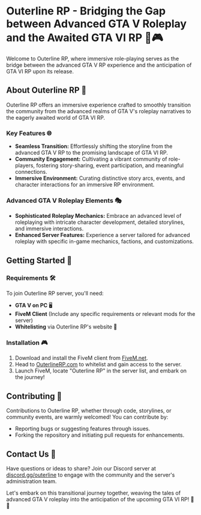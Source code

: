 # Outerline RP - Bridging the Gap between Advanced GTA V Roleplay and the Awaited GTA VI RP 🚗🎮

Welcome to Outerline RP, where immersive role-playing serves as the bridge between the advanced GTA V RP experience and the anticipation of GTA VI RP upon its release.

## About Outerline RP 🌟
Outerline RP offers an immersive experience crafted to smoothly transition the community from the advanced realms of GTA V's roleplay narratives to the eagerly awaited world of GTA VI RP.

### Key Features 🌐
- **Seamless Transition:** Effortlessly shifting the storyline from the advanced GTA V RP to the promising landscape of GTA VI RP.
- **Community Engagement:** Cultivating a vibrant community of role-players, fostering story-sharing, event participation, and meaningful connections.
- **Immersive Environment:** Curating distinctive story arcs, events, and character interactions for an immersive RP environment.

### Advanced GTA V Roleplay Elements 🎭
- **Sophisticated Roleplay Mechanics:** Embrace an advanced level of roleplaying with intricate character development, detailed storylines, and immersive interactions.
- **Enhanced Server Features:** Experience a server tailored for advanced roleplay with specific in-game mechanics, factions, and customizations.

## Getting Started 🚀
### Requirements 🛠️
To join Outerline RP server, you'll need:
- **GTA V on PC** 🖥️
- **FiveM Client** (Include any specific requirements or relevant mods for the server)
- **Whitelisting** via Outerline RP's website 📝

### Installation 🎮
1. Download and install the FiveM client from [FiveM.net](https://fivem.net).
2. Head to [OuterlineRP.com](https://outerline.com) to whitelist and gain access to the server.
3. Launch FiveM, locate "Outerline RP" in the server list, and embark on the journey!

## Contributing 🤝
Contributions to Outerline RP, whether through code, storylines, or community events, are warmly welcomed! You can contribute by:
- Reporting bugs or suggesting features through issues.
- Forking the repository and initiating pull requests for enhancements.

## Contact Us 📧
Have questions or ideas to share? Join our Discord server at [discord.gg/outerline](https://discord.gg/outerline) to engage with the community and the server's administration team.

Let's embark on this transitional journey together, weaving the tales of advanced GTA V roleplay into the anticipation of the upcoming GTA VI RP! 🌟🎉
